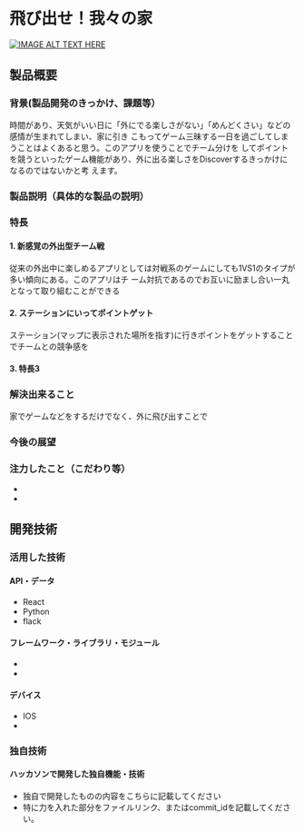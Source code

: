 # 飛び出せ！我々の家
[![IMAGE ALT TEXT HERE](https://jphacks.com/wp-content/uploads/2024/07/JPHACKS2024_ogp.jpg)](https://www.youtube.com/watch?v=DZXUkEj-CSI)

## 製品概要
### 背景(製品開発のきっかけ、課題等）
時間があり、天気がいい日に「外にでる楽しさがない」「めんどくさい」などの感情が生まれてしまい、家に引き   こもってゲーム三昧する一日を過ごしてしまうことはよくあると思う。このアプリを使うことでチーム分けを       してポイントを競うといったゲーム機能があり、外に出る楽しさをDiscoverするきっかけになるのではないかと考   えます。
### 製品説明（具体的な製品の説明）
### 特長
#### 1. 新感覚の外出型チーム戦
従来の外出中に楽しめるアプリとしては対戦系のゲームにしても1VS1のタイプが多い傾向にある。このアプリはチ   ーム対抗であるのでお互いに励まし合い一丸となって取り組むことができる
#### 2. ステーションにいってポイントゲット
ステーション(マップに表示された場所を指す)に行きポイントをゲットすることでチームとの競争感を
#### 3. 特長3

### 解決出来ること

家でゲームなどをするだけでなく、外に飛び出すことで


### 今後の展望
### 注力したこと（こだわり等）
* 
* 

## 開発技術
### 活用した技術
#### API・データ
* React
* Python
* flack

#### フレームワーク・ライブラリ・モジュール
* 
* 

#### デバイス
* IOS
* 

### 独自技術
#### ハッカソンで開発した独自機能・技術
* 独自で開発したものの内容をこちらに記載してください
* 特に力を入れた部分をファイルリンク、またはcommit_idを記載してください。
